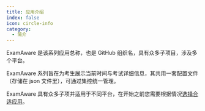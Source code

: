 ```yaml
---
title: 应用介绍
index: false
icon: circle-info
category:
  - 简介
---
```


ExamAware 是该系列应用总称，也是 GitHub 组织名，具有众多子项目，涉及多个平台。

ExamAware 系列旨在为考生展示当前时间与考试详细信息，其共用一套配置文件（存储在 json 文件里），可通过集控统一管理。

ExamAware 具有众多子项并适用于不同平台，在开始之前您需要根据情况[选择合适应用](choose.md)。